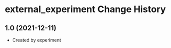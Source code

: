 external_experiment Change History
====================

1.0 (2021-12-11)
----------------
* Created by experiment
